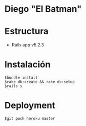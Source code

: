 #  Diego "El Batman"

# Estructura
* Rails app v5.2.3

# Instalación

```
$bundle install
$rake db:create && rake db:setup
$rails s
```

# Deployment
```
$git push heroku master
```